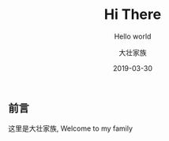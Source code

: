 ﻿---
layout:     post
title:      Hi There
subtitle:   Hello world
date:       2019-03-30
author:     大壮家族
header-img: img/post-bg-cook.jpg
catalog: true
tags:
    - Hello
---

## 前言

这里是大壮家族, Welcome to my family
 

